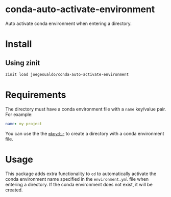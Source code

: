 # conda-auto-activate-environment
Auto activate conda environment when entering a directory.

# Install
## Using zinit
```bash
zinit load joegesualdo/conda-auto-activate-environment
```

# Requirements
The directory must have a conda environment file with a `name` key/value pair. For example:
```yaml
name: my-project
```

You can use the the [`mkpydir`](https://github.com/joegesualdo/mkpydir) to create a directory with a conda environment file.


# Usage
This package adds extra functionality to `cd` to automatically activate the conda environment name specified in the `environment.yml` file when entering a directory. If the conda environment does not exist, it will be created.

